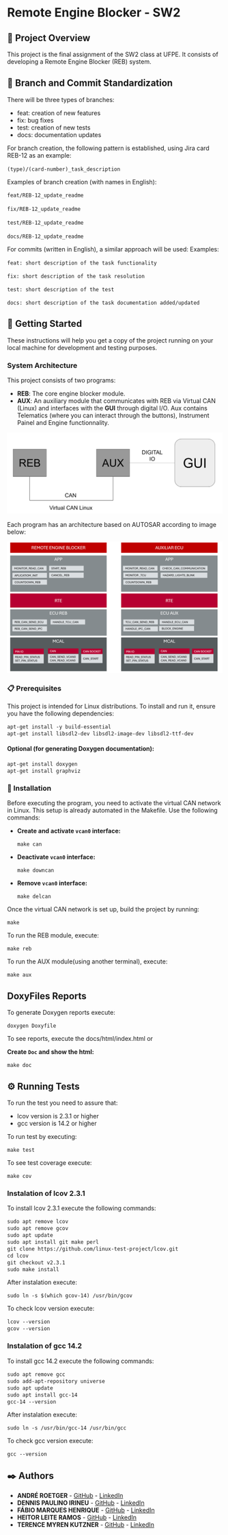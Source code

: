 # Remote Engine Blocker - SW2

## 📖 Project Overview

This project is the final assignment of the SW2 class at UFPE. It consists of developing a Remote Engine Blocker (REB) system.

## 🔀 Branch and Commit Standardization

There will be three types of branches:

- feat: creation of new features
- fix: bug fixes
- test: creation of new tests
- docs: documentation updates

For branch creation, the following pattern is established, using Jira card REB-12 as an example:

`(type)/(card-number)_task_description`

Examples of branch creation (with names in English):

```
feat/REB-12_update_readme

fix/REB-12_update_readme

test/REB-12_update_readme

docs/REB-12_update_readme
```

For commits (written in English), a similar approach will be used:
Examples:

`feat: short description of the task functionality`

`fix: short description of the task resolution`

`test: short description of the test`

`docs: short description of the task documentation added/updated`

## 🚀 Getting Started

These instructions will help you get a copy of the project running on your local machine for development and testing purposes.

### System Architecture

This project consists of two programs:

- **REB**: The core engine blocker module.
- **AUX**: An auxiliary module that communicates with REB via Virtual CAN (Linux) and interfaces with the **GUI** through digital I/O. Aux contains Telematics (where you can interact through the buttons), Instrument Painel and Engine functionnality.

![System Architecture](./project.png)

Each program has an architecture based on AUTOSAR according to image below:

![System Architecture](./project_architecture.png)

### 📋 Prerequisites

This project is intended for Linux distributions. To install and run it, ensure you have the following dependencies:

```
apt-get install -y build-essential
apt-get install libsdl2-dev libsdl2-image-dev libsdl2-ttf-dev
```

#### Optional (for generating Doxygen documentation):

```
apt-get install doxygen
apt-get install graphviz
```

### 🔧 Installation

Before executing the program, you need to activate the virtual CAN network in Linux. This setup is already automated in the Makefile. Use the following commands:

- **Create and activate `vcan0` interface:**
  ```
  make can
  ```
- **Deactivate `vcan0` interface:**
  ```
  make downcan
  ```
- **Remove `vcan0` interface:**
  ```
  make delcan
  ```

Once the virtual CAN network is set up, build the project by running:

```
make
```

To run the REB module, execute:

```
make reb
```

To run the AUX module(using another terminal), execute:

```
make aux
```

## DoxyFiles Reports

To generate Doxygen reports execute:
```
doxygen Doxyfile
```

To see reports, execute the docs/html/index.html or

**Create `Doc` and show the html:**
  ```
  make doc
  ```

## ⚙️ Running Tests

To run the test you need to assure that:
- lcov version is 2.3.1 or higher
- gcc version is 14.2 or higher

To run test by executing:
  ```
  make test
  ```

To see test coverage execute:
  ```
  make cov
  ```

### Instalation of lcov 2.3.1

To install lcov 2.3.1 execute the following commands:
  ```
  sudo apt remove lcov
  sudo apt remove gcov
  sudo apt update
  sudo apt install git make perl
  git clone https://github.com/linux-test-project/lcov.git
  cd lcov
  git checkout v2.3.1
  sudo make install
  ```

After instalation execute:
  ```
  sudo ln -s $(which gcov-14) /usr/bin/gcov
  ```

To check lcov version execute:
  ```
  lcov --version
  gcov --version 
  ```

### Instalation of gcc 14.2
To install gcc 14.2 execute the following commands:
  ```
  sudo apt remove gcc
  sudo add-apt-repository universe
  sudo apt update
  sudo apt install gcc-14
  gcc-14 --version 
  ```

After instalation execute:
  ```
  sudo ln -s /usr/bin/gcc-14 /usr/bin/gcc
  ```

To check gcc version execute:
  ```
  gcc --version 
  ```


## ✒️ Authors

- **ANDRÉ ROETGER** - [GitHub](https://github.com/andremgbr) - [LinkedIn](https://www.linkedin.com/in/andre-roetger/)
- **DENNIS PAULINO IRINEU** - [GitHub](https://github.com/DennisIrineu) - [LinkedIn](https://www.linkedin.com/in/dirineu/)
- **FÁBIO MARQUES HENRIQUE** - [GitHub](https://github.com/fabiohennr) - [LinkedIn](https://www.linkedin.com/in/engenheirofabiohenrique/)
- **HEITOR LEITE RAMOS** - [GitHub](https://github.com/hramos94) - [LinkedIn](https://www.linkedin.com/in/heitorlramos/)
- **TERENCE MYREN KUTZNER** - [GitHub](https://github.com/TerenceKutzner) - [LinkedIn](https://www.linkedin.com/in/terence-myren-kutzner/)
